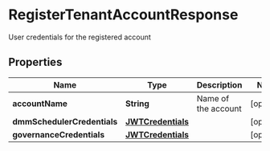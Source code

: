 

# RegisterTenantAccountResponse

User credentials for the registered account

## Properties

Name | Type | Description | Notes
------------ | ------------- | ------------- | -------------
**accountName** | **String** | Name of the account |  [optional]
**dmmSchedulerCredentials** | [**JWTCredentials**](JWTCredentials.md) |  |  [optional]
**governanceCredentials** | [**JWTCredentials**](JWTCredentials.md) |  |  [optional]



